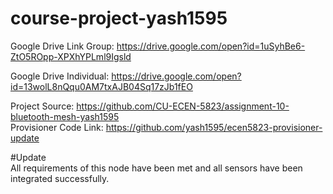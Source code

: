 # course-project-yash1595
Google Drive Link Group: https://drive.google.com/open?id=1uSyhBe6-ZtO5ROpp-XPXhYPLml9Igsld  

Google Drive Individual: https://drive.google.com/open?id=13wolL8nQqu0AM7txAJB04Sq17zJb1fEO  

Project Source:    https://github.com/CU-ECEN-5823/assignment-10-bluetooth-mesh-yash1595  
Provisioner Code Link:   https://github.com/yash1595/ecen5823-provisioner-update  

#Update    
All requirements of this node have been met and all sensors have been integrated successfully. 